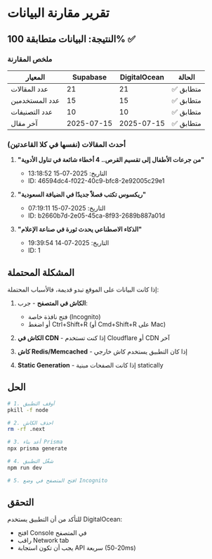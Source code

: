 # تقرير مقارنة البيانات

## النتيجة: البيانات متطابقة 100% ✅

### ملخص المقارنة

| المعيار | Supabase | DigitalOcean | الحالة |
|---------|----------|--------------|--------|
| عدد المقالات | 21 | 21 | ✅ متطابق |
| عدد المستخدمين | 15 | 15 | ✅ متطابق |
| عدد التصنيفات | 10 | 10 | ✅ متطابق |
| آخر مقال | 2025-07-15 | 2025-07-15 | ✅ متطابق |

### أحدث المقالات (نفسها في كلا القاعدتين)

1. **"من جرعات الأطفال إلى تقسيم القرص.. 4 أخطاء شائعة في تناول الأدوية"**
   - التاريخ: 2025-07-15 13:18:52
   - ID: 46594dc4-f022-40c9-bfc8-2e92005c29e1

2. **"ريكسوس تكتب فصلاً جديدًا في الضيافة السعودية"**  
   - التاريخ: 2025-07-15 07:19:11
   - ID: b2660b7d-2e05-45ca-8f93-2689b887a01d

3. **"الذكاء الاصطناعي يحدث ثورة في صناعة الإعلام"**
   - التاريخ: 2025-07-14 19:39:54
   - ID: 1

## المشكلة المحتملة

إذا كانت البيانات على الموقع تبدو قديمة، فالأسباب المحتملة:

1. **الكاش في المتصفح** - جرب:
   - فتح نافذة خاصة (Incognito)
   - أو اضغط Ctrl+Shift+R (أو Cmd+Shift+R على Mac)

2. **الكاش في CDN** - إذا كنت تستخدم Cloudflare أو CDN آخر

3. **كاش Redis/Memcached** - إذا كان التطبيق يستخدم كاش خارجي

4. **Static Generation** - إذا كانت الصفحات مبنية statically

## الحل

```bash
# 1. أوقف التطبيق
pkill -f node

# 2. احذف الكاش
rm -rf .next

# 3. أعد بناء Prisma
npx prisma generate

# 4. شغّل التطبيق
npm run dev

# 5. افتح المتصفح في وضع Incognito
```

## التحقق

للتأكد من أن التطبيق يستخدم DigitalOcean:
- افتح Console في المتصفح
- راقب Network tab
- يجب أن تكون استجابة API سريعة (20-50ms) 